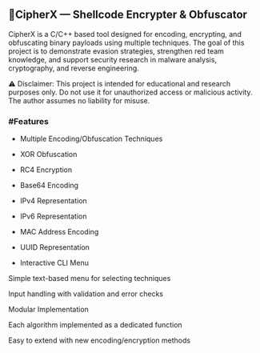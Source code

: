 <h2> 🔐CipherX — Shellcode Encrypter & Obfuscator </h2>

CipherX is a C/C++ based tool designed for encoding, encrypting, and obfuscating binary payloads using multiple techniques. The goal of this project is to demonstrate evasion strategies, strengthen red team knowledge, and support security research in malware analysis, cryptography, and reverse engineering.

⚠️ Disclaimer: This project is intended for educational and research purposes only. Do not use it for unauthorized access or malicious activity. The author assumes no liability for misuse.

<h3>#Features</h3>

- Multiple Encoding/Obfuscation Techniques

-  XOR Obfuscation

-  RC4 Encryption

-  Base64 Encoding
 
-  IPv4 Representation

-  IPv6 Representation

-  MAC Address Encoding

-  UUID Representation

-  Interactive CLI Menu

Simple text-based menu for selecting techniques

Input handling with validation and error checks

Modular Implementation

Each algorithm implemented as a dedicated function

Easy to extend with new encoding/encryption methods
